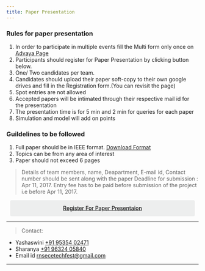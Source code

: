 ```yaml
---
title: Paper Presentation
---
```



### Rules for paper presentation


1. In order to participate in multiple events fill the Multi form only once on <a  target="_blank" href="https://ecernsit.github.io/advaya"> Advaya Page </a>
2. Participants should register for Paper Presentation by clicking button below.
3. One/ Two candidates per team.
4. Candidates should upload their paper soft-copy to their own google drives and fill in the Registration form.(You can revisit the page)
5. Spot entries are not allowed
6. Accepted papers will be intimated through their respective mail id for the presentation
7. The presentation time is for 5 min and 2 min for queries for each paper
8. Simulation and model will add on points




### Guildelines to be followed
1. Full paper should be in IEEE format. <a href="http://ccube2017.org/downloads/2014_04_msw_a4_format.doc" download >Download Format</a>
2. Topics can be from any area of interest
3. Paper should not exceed 6 pages
 
> Details of team members, name, Deapartment, E-mail id, Contact number should be sent along with the paper
> Deadline for submission : Apr 11, 2017.
> Entry fee has to be paid before submission of the project i.e  before Apr 11, 2017.


<div class='button -regular center'>
<a  target="_blank" href="https://goo.gl/forms/72b2qspIRFUfTpRM2">Register for Paper Presentaion</a> 
</div>


<hr>


> Contact:
   
* Yashaswini <a href="tel:+919535402471">+91 95354 02471</a>
* Sharanya   <a href="tel:+919632405840">+91 96324 05840</a>
* Email id   <a href="mailto:{{ site.email }}">rnsecetechfest@gmail.com</a>

<hr>


<style>
.button {
  display: flex;
  overflow: hidden;

  margin: 10px;
  padding: 12px 12px;

  cursor: pointer;
  user-select: none;
  transition: all 60ms ease-in-out;
  text-align: center;
  white-space: nowrap;
  text-decoration: none !important;
  text-transform: none;
  text-transform: capitalize;

  color: #fff;
  border: 0 none;
  border-radius: 4px;

  font-size: 14px;
  font-weight: 500;
  line-height: 1.3;

  -webkit-appearance: none;
  -moz-appearance:    none;
  appearance:         none;
 
  justify-content: center;
  align-items: center;
  flex: 0 0 160px;

  &:hover {
    transition: all 60ms ease;

    opacity: .85;
  }
  
  &:active {
    transition: all 60ms ease;
    opacity: .75;
  }
  
  &:focus {
    outline: 1px dotted #959595;
    outline-offset: -4px;
  }
}


.button.-regular {
  color: #202129;
  background-color: #edeeee;
  
  &:hover {
    color: #202129;
    background-color: #e1e2e2;
    opacity: 1;
  }
  
  &:active {
    background-color: #d5d6d6;
    opacity: 1;
  }
}
</style>

